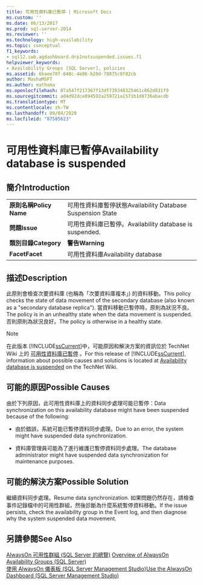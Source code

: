 ```yaml
---
title: 可用性資料庫已暫停 | Microsoft Docs
ms.custom: ''
ms.date: 06/13/2017
ms.prod: sql-server-2014
ms.reviewer: ''
ms.technology: high-availability
ms.topic: conceptual
f1_keywords:
- sql12.swb.agdashboard.drp1notsuspended.issues.f1
helpviewer_keywords:
- Availability Groups [SQL Server], policies
ms.assetid: 6baee70f-848c-4e86-b20d-78875c0f82cb
author: MashaMSFT
ms.author: mathoma
ms.openlocfilehash: 07a547f217367f13df739348325461c862d831f9
ms.sourcegitcommit: ad4d92dce894592a259721a1571b1d8736abacdb
ms.translationtype: MT
ms.contentlocale: zh-TW
ms.lasthandoff: 08/04/2020
ms.locfileid: "87585623"
---
```

# <a name="availability-database-is-suspended"></a><span data-ttu-id="079d6-102">可用性資料庫已暫停</span><span class="sxs-lookup"><span data-stu-id="079d6-102">Availability database is suspended</span></span>
    
## <a name="introduction"></a><span data-ttu-id="079d6-103">簡介</span><span class="sxs-lookup"><span data-stu-id="079d6-103">Introduction</span></span>  
  
|||  
|-|-|  
|<span data-ttu-id="079d6-104">**原則名稱**</span><span class="sxs-lookup"><span data-stu-id="079d6-104">**Policy Name**</span></span>|<span data-ttu-id="079d6-105">可用性資料庫暫停狀態</span><span class="sxs-lookup"><span data-stu-id="079d6-105">Availability Database Suspension State</span></span>|  
|<span data-ttu-id="079d6-106">**問題**</span><span class="sxs-lookup"><span data-stu-id="079d6-106">**Issue**</span></span>|<span data-ttu-id="079d6-107">可用性資料庫已暫停。</span><span class="sxs-lookup"><span data-stu-id="079d6-107">Availability database is suspended.</span></span>|  
|<span data-ttu-id="079d6-108">**類別目錄**</span><span class="sxs-lookup"><span data-stu-id="079d6-108">**Category**</span></span>|<span data-ttu-id="079d6-109">**警告**</span><span class="sxs-lookup"><span data-stu-id="079d6-109">**Warning**</span></span>|  
|<span data-ttu-id="079d6-110">**Facet**</span><span class="sxs-lookup"><span data-stu-id="079d6-110">**Facet**</span></span>|<span data-ttu-id="079d6-111">可用性資料庫</span><span class="sxs-lookup"><span data-stu-id="079d6-111">Availability database</span></span>|  
  
## <a name="description"></a><span data-ttu-id="079d6-112">描述</span><span class="sxs-lookup"><span data-stu-id="079d6-112">Description</span></span>  
 <span data-ttu-id="079d6-113">此原則會檢查次要資料庫 (也稱為「次要資料庫複本」) 的資料移動。</span><span class="sxs-lookup"><span data-stu-id="079d6-113">This policy checks the state of data movement of the secondary database (also known as a "secondary database replica").</span></span> <span data-ttu-id="079d6-114">當資料移動已暫停時，原則為狀況不良。</span><span class="sxs-lookup"><span data-stu-id="079d6-114">The policy is in an unhealthy state when the data movement is suspended.</span></span> <span data-ttu-id="079d6-115">否則原則為狀況良好。</span><span class="sxs-lookup"><span data-stu-id="079d6-115">The policy is otherwise in a healthy state.</span></span>  
  
> [!NOTE]  
>  <span data-ttu-id="079d6-116">在此版本 [!INCLUDE[ssCurrent](../../../includes/sscurrent-md.md)]中，可能原因和解決方案的資訊位於 TechNet Wiki 上的 [可用性資料庫已暫停](https://go.microsoft.com/fwlink/p/?LinkId=220860) 。</span><span class="sxs-lookup"><span data-stu-id="079d6-116">For this release of [!INCLUDE[ssCurrent](../../../includes/sscurrent-md.md)], information about possible causes and solutions is located at [Availability database is suspended](https://go.microsoft.com/fwlink/p/?LinkId=220860) on the TechNet Wiki.</span></span>  
  
## <a name="possible-causes"></a><span data-ttu-id="079d6-117">可能的原因</span><span class="sxs-lookup"><span data-stu-id="079d6-117">Possible Causes</span></span>  
 <span data-ttu-id="079d6-118">由於下列原因，此可用性資料庫上的資料同步處理可能已暫停：</span><span class="sxs-lookup"><span data-stu-id="079d6-118">Data synchronization on this availability database might have been suspended because of the following:</span></span>  
  
-   <span data-ttu-id="079d6-119">由於錯誤，系統可能已暫停資料同步處理。</span><span class="sxs-lookup"><span data-stu-id="079d6-119">Due to an error, the system might have suspended data synchronization.</span></span>  
  
-   <span data-ttu-id="079d6-120">資料庫管理員可能為了進行維護已暫停資料同步處理。</span><span class="sxs-lookup"><span data-stu-id="079d6-120">The database administrator might have suspended data synchronization for maintenance purposes.</span></span>  
  
## <a name="possible-solution"></a><span data-ttu-id="079d6-121">可能的解決方案</span><span class="sxs-lookup"><span data-stu-id="079d6-121">Possible Solution</span></span>  
 <span data-ttu-id="079d6-122">繼續資料同步處理。</span><span class="sxs-lookup"><span data-stu-id="079d6-122">Resume data synchronization.</span></span> <span data-ttu-id="079d6-123">如果問題仍然存在，請檢查事件記錄檔中的可用性群組，然後診斷為什麼系統暫停資料移動。</span><span class="sxs-lookup"><span data-stu-id="079d6-123">If the issue persists, check the availability group in the Event log, and then diagnose why the system suspended data movement.</span></span>  
  
## <a name="see-also"></a><span data-ttu-id="079d6-124">另請參閱</span><span class="sxs-lookup"><span data-stu-id="079d6-124">See Also</span></span>  
 <span data-ttu-id="079d6-125">[AlwaysOn 可用性群組 &#40;SQL Server 的總覽&#41;](overview-of-always-on-availability-groups-sql-server.md) </span><span class="sxs-lookup"><span data-stu-id="079d6-125">[Overview of AlwaysOn Availability Groups &#40;SQL Server&#41;](overview-of-always-on-availability-groups-sql-server.md) </span></span>  
 [<span data-ttu-id="079d6-126">使用 AlwaysOn 儀表板 &#40;SQL Server Management Studio&#41;</span><span class="sxs-lookup"><span data-stu-id="079d6-126">Use the AlwaysOn Dashboard &#40;SQL Server Management Studio&#41;</span></span>](use-the-always-on-dashboard-sql-server-management-studio.md)  
  
  
